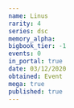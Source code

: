 ```yaml
---
name: Linus
rarity: 4
series: dsc
memory_alpha:
bigbook_tier: -1
events: 0
in_portal: true
date: 03/12/2020
obtained: Event
mega: true
published: true
---
```



